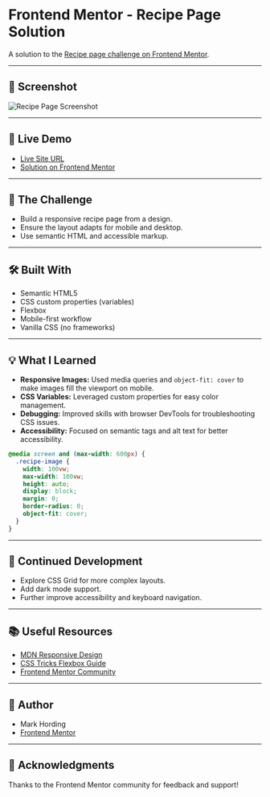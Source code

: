 # Frontend Mentor - Recipe Page Solution

A solution to the [Recipe page challenge on Frontend Mentor](https://www.frontendmentor.io/challenges/recipe-page-KiTsR8QQKm).

---

## 📸 Screenshot

![Recipe Page Screenshot](screenshot.png)

---

## 🚀 Live Demo

- [Live Site URL](https://recipe-page-markhording.netlify.app/)
- [Solution on Frontend Mentor](https://www.frontendmentor.io/solutions/recipe-page-oijb14e4lr)

---

## 📝 The Challenge

- Build a responsive recipe page from a design.
- Ensure the layout adapts for mobile and desktop.
- Use semantic HTML and accessible markup.

---

## 🛠️ Built With

- Semantic HTML5
- CSS custom properties (variables)
- Flexbox
- Mobile-first workflow
- Vanilla CSS (no frameworks)

---

## 💡 What I Learned

- **Responsive Images:** Used media queries and `object-fit: cover` to make images fill the viewport on mobile.
- **CSS Variables:** Leveraged custom properties for easy color management.
- **Debugging:** Improved skills with browser DevTools for troubleshooting CSS issues.
- **Accessibility:** Focused on semantic tags and alt text for better accessibility.

```css
@media screen and (max-width: 600px) {
  .recipe-image {
    width: 100vw;
    max-width: 100vw;
    height: auto;
    display: block;
    margin: 0;
    border-radius: 0;
    object-fit: cover;
  }
}
```

---

## 🔭 Continued Development

- Explore CSS Grid for more complex layouts.
- Add dark mode support.
- Further improve accessibility and keyboard navigation.

---

## 📚 Useful Resources

- [MDN Responsive Design](https://developer.mozilla.org/en-US/docs/Learn/CSS/CSS_layout/Responsive_Design)
- [CSS Tricks Flexbox Guide](https://css-tricks.com/snippets/css/a-guide-to-flexbox/)
- [Frontend Mentor Community](https://www.frontendmentor.io/community)

---

## 👤 Author

- Mark Hording
- [Frontend Mentor](https://www.frontendmentor.io/profile/MarkBojeHording)

---

## 🙏 Acknowledgments

Thanks to the Frontend Mentor community for feedback and support!

